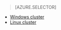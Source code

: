 > [AZURE.SELECTOR]
- [Windows cluster](../articles/hdinsight/hdinsight-develop-deploy-java-mapreduce.md)
- [Linux cluster](../articles/hdinsight/hdinsight-develop-deploy-java-mapreduce-linux.md)

<!---HONumber=August15_HO6-->